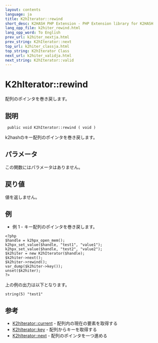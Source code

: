 ```yaml
---
layout: contents
language: ja
title: K2hIterator::rewind
short_desc: K2HASH PHP Extension - PHP Extension library for K2HASH
lang_opp_file: k2hiter_rewind.html
lang_opp_word: To English
prev_url: k2hiter_nextja.html
prev_string: K2hIterator::next
top_url: k2hiter_classja.html
top_string: K2hIterator Class
next_url: k2hiter_validja.html
next_string: K2hIterator::valid
---
```


# K2hIterator::rewind
配列のポインタを巻き戻します。

## 説明
```
 public void K2hIterator::rewind ( void )
```
k2hashのキー配列のポインタを巻き戻します。

## パラメータ
この関数にはパラメータはありません。

## 戻り値
値を返しません。 

## 例
- 例 1 - キー配列のポインタを巻き戻します。
```
<?php
$handle = k2hpx_open_mem();
k2hpx_set_value($handle, "test1", "value1");
k2hpx_set_value($handle, "test2", "value2");
$k2hiter = new K2hIterator($handle);
$k2hiter->next();
$k2hiter->rewind();
var_dump($k2hiter->key());
unset($k2hiter);
?>
```
上の例の出力は以下となります。
```
string(5) "test1"
```

## 参考
- [K2hIterator::current](k2hiter_currentja.html) - 配列内の現在の要素を取得する
- [K2hIterator::key](k2hiter_keyja.html) - 配列からキーを取得する
- [K2hIterator::next](k2hiter_nextja.html) - 配列のポインタを一つ進める

